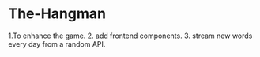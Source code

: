 # The-Hangman
  1.To enhance the game.
  2. add frontend components. 
  3. stream new words every day from a random API.
  
  
  
